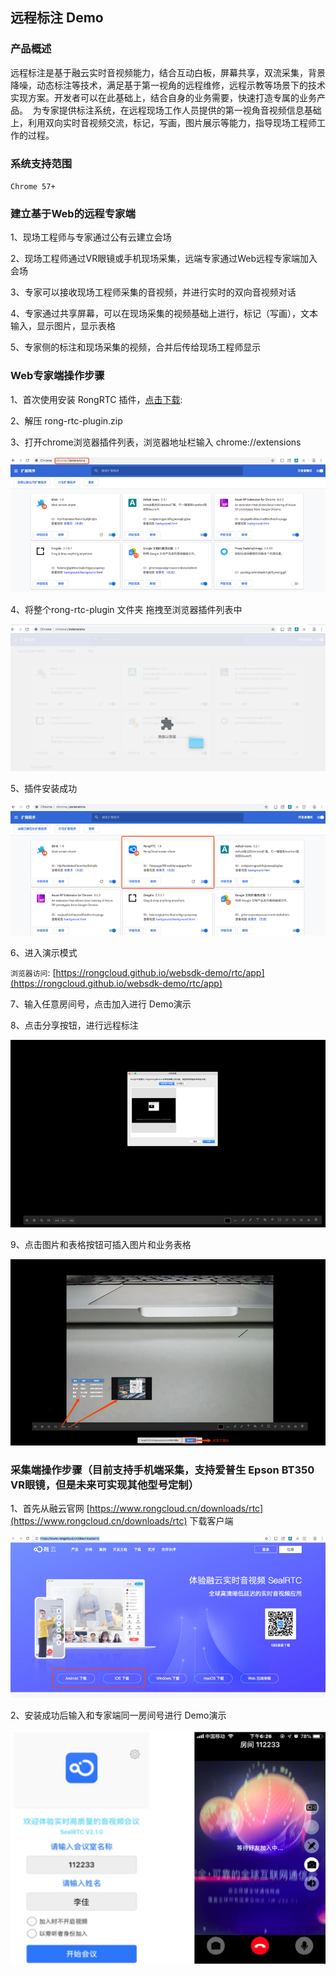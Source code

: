 ## 远程标注 Demo

### 产品概述

远程标注是基于融云实时音视频能力，结合互动白板，屏幕共享，双流采集，背景降噪，动态标注等技术，满足基于第一视角的远程维修，远程示教等场景下的技术实现方案。开发者可以在此基础上，结合自身的业务需要，快速打造专属的业务产品。       为专家提供标注系统，在远程现场工作人员提供的第一视角音视频信息基础上，利用双向实时音视频交流，标记，写画，图片展示等能力，指导现场工程师工作的过程。

### 系统支持范围

`Chrome 57+`

### 建立基于Web的远程专家端

1、现场工程师与专家通过公有云建立会场

2、现场工程师通过VR眼镜或手机现场采集，远端专家通过Web远程专家端加入会场

3、专家可以接收现场工程师采集的音视频，并进行实时的双向音视频对话

4、专家通过共享屏幕，可以在现场采集的视频基础上进行，标记（写画），文本输入，显示图片，显示表格

5、专家侧的标注和现场采集的视频，合并后传给现场工程师显示

### Web专家端操作步骤

1、首次使用安装 RongRTC 插件，[点击下载](http://rongcloud-file.ronghub.com/bb94b141e196cca49c.zip?attname=rong-rtc-plugin.zip&e=2147483647&token=livk5rb3__JZjCtEiMxXpQ8QscLxbNLehwhHySnX:wJ_khuHbz3TDso6RL9FMVDQP3QA=):

2、解压 rong-rtc-plugin.zip

3、打开chrome浏览器插件列表，浏览器地址栏输入 chrome://extensions

![avatar](./image/plugin-list.png)

4、将整个rong-rtc-plugin 文件夹 拖拽至浏览器插件列表中

![avatar](./image/plugin-drag.png)

5、插件安装成功

![avatar](./image/plugin-success.png)

6、进入演示模式

`浏览器访问`: [https://rongcloud.github.io/websdk-demo/rtc/app](https://rongcloud.github.io/websdk-demo/rtc/app)

7、输入任意房间号，点击加入进行 Demo演示

8、点击分享按钮，进行远程标注

![avatar](./image/share.png)

9、点击图片和表格按钮可插入图片和业务表格

![avatar](./image/insert.png)

### 采集端操作步骤（目前支持手机端采集，支持爱普生 Epson BT350 VR眼镜，但是未来可实现其他型号定制）

1、首先从融云官网 [https://www.rongcloud.cn/downloads/rtc](https://www.rongcloud.cn/downloads/rtc) 下载客户端

![avatar](./image/download.png)

2、安装成功后输入和专家端同一房间号进行 Demo演示

![avatar](./image/example.png)